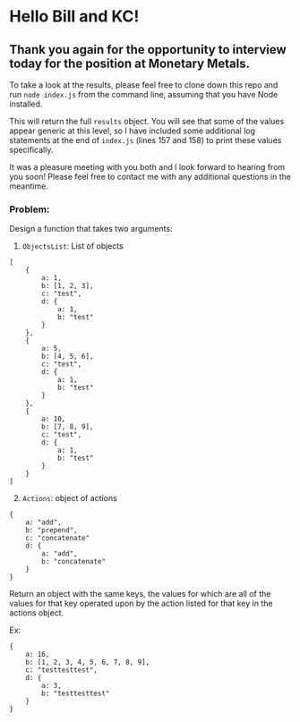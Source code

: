 # Hello Bill and KC! 

## Thank you again for the opportunity to interview today for the position at Monetary Metals.

To take a look at the results, please feel free to clone down this repo and run `node index.js` from the command line, assuming that you have Node installed. 

This will return the full `results` object. You will see that some of the values appear generic at this level, so I have included some additional log statements at the end of `index.js` (lines 157 and 158) to print these values specifically.

It was a pleasure meeting with you both and I look forward to hearing from you soon! Please feel free to contact me with any additional questions in the meantime. 

### Problem:

Design a function that takes two arguments:

1. `ObjectsList`: List of objects

```
[
    {
        a: 1,
        b: [1, 2, 3],
        c: "test",
        d: {
            a: 1,
            b: "test"
        }
    },
    {
        a: 5,
        b: [4, 5, 6],
        c: "test",
        d: {
            a: 1,
            b: "test"
        }
    },
    {
        a: 10,
        b: [7, 8, 9],
        c: "test",
        d: {
            a: 1,
            b: "test"
        }
    }
]
```
    
2. `Actions`: object of actions
       
```
{
    a: "add",
    b: "prepend",
    c: "concatenate"
    d: {
        a: "add",
        b: "concatenate"
    }
}
```

Return an object with the same keys, the values for which
are all of the values for that key operated upon by the
action listed for that key in the actions object.
 
Ex:

```
{
    a: 16,
    b: [1, 2, 3, 4, 5, 6, 7, 8, 9],
    c: "testtesttest",
    d: {
        a: 3,
        b: "testtesttest"
    }
}
```
